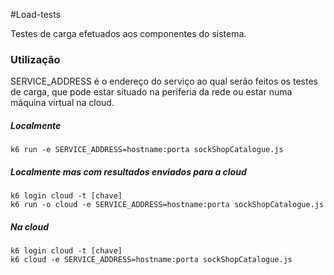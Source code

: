 #Load-tests

Testes de carga efetuados aos componentes do sistema.

### Utilização

SERVICE_ADDRESS é o endereço do serviço ao qual serão feitos os testes de carga, que pode estar situado na periferia da rede ou estar numa máquina virtual na cloud.

##### Localmente
```shell script
k6 run -e SERVICE_ADDRESS=hostname:porta sockShopCatalogue.js
```

##### Localmente mas com resultados enviados para a cloud
```shell script
k6 login cloud -t [chave]
k6 run -o cloud -e SERVICE_ADDRESS=hostname:porta sockShopCatalogue.js
```

##### Na cloud
```shell script
k6 login cloud -t [chave]
k6 cloud -e SERVICE_ADDRESS=hostname:porta sockShopCatalogue.js
```


